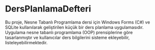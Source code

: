 # DersPlanlamaDefteri
Bu proje, Nesne Tabanlı Programlama dersi için Windows Forms (C#) ve SQLite kullanılarak geliştirilen küçük bir ders planlama uygulamasıdır. Uygulama nesne tabanlı programlama (OOP) prensiplerine göre tasarlanmıştır ve kullanıcılar ders bilgilerini sisteme ekleyebilir, listeleyebilirmektedir.
